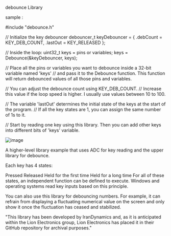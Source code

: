 
debounce Library

sample :

#include "debounce.h"

// Initialize the key debouncer
debouncer_t keyDebouncer = {
    .debCount = KEY_DEB_COUNT, 
    .lastOut = KEY_RELEASED
};

// Inside the loop:
uint32_t keys = pins or variables;
keys = Debounce(&keyDebouncer, keys);

// Place all the pins or variables you want to debounce inside a 32-bit variable named 'keys'
// and pass it to the Debounce function. This function will return debounced values of all those pins and variables.

// You can adjust the debounce count using KEY_DEB_COUNT. 
// Increase this value if the loop speed is higher. I usually use values between 10 to 100.

// The variable 'lastOut' determines the initial state of the keys at the start of the program. 
// If all the key states are 1, you can assign the same number of 1s to it.

// Start by reading one key using this library. Then you can add other keys into different bits of 'keys' variable.


![image](https://github.com/LionElectronic/debounce-Library/assets/157172720/3f8319a5-3d26-4499-8308-86388d1b9895)

A higher-level library example that uses ADC for key reading and the upper library for debounce.

Each key has 4 states:

Pressed
Released
Held for the first time
Held for a long time
For all of these states, an independent function can be defined to execute. Windows and operating systems read key inputs based on this principle.



You can also use this library for debouncing numbers. For example, it can refrain from displaying a fluctuating numerical value on the screen and only show it once the fluctuation has ceased and stabilized.

"This library has been developed by IranDynamics and, as it is anticipated within the Lion Electronics group, Lion Electronics has placed it in their GitHub repository for archival purposes."
